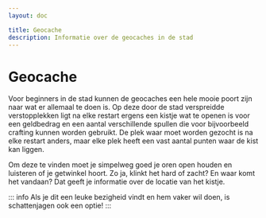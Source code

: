```yaml
---
layout: doc

title: Geocache
description: Informatie over de geocaches in de stad
---
```


# Geocache
Voor beginners in de stad kunnen de geocaches een hele mooie poort zijn naar wat er allemaal te doen is. Op deze door de stad verspreidde verstopplekken ligt na elke restart ergens een kistje wat te openen is voor een geldbedrag en een aantal verschillende spullen die voor bijvoorbeeld crafting kunnen worden gebruikt. De plek waar moet worden gezocht is na elke restart anders, maar elke plek heeft een vast aantal punten waar de kist kan liggen. 

Om deze te vinden moet je simpelweg goed je oren open houden en luisteren of je getwinkel hoort. Zo ja, klinkt het hard of zacht? En waar komt het vandaan? Dat geeft je informatie over de locatie van het kistje.

::: info
Als je dit een leuke bezigheid vindt en hem vaker wil doen, is schattenjagen ook een optie!
:::